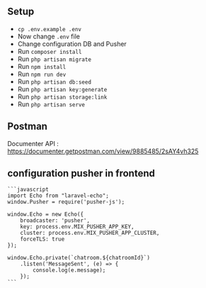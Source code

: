 ## Setup
- `cp .env.example .env`
- Now change `.env` file
- Change configuration DB and Pusher
- Run `composer install`
- Run `php artisan migrate`
- Run `npm install`
- Run `npm run dev`
- Run `php artisan db:seed`
- Run `php artisan key:generate`
- Run `php artisan storage:link`
- Run `php artisan serve`


## Postman
Documenter API : https://documenter.getpostman.com/view/9885485/2sAY4vh325

## configuration pusher in frontend
    ```javascript
    import Echo from "laravel-echo";
    window.Pusher = require('pusher-js');

    window.Echo = new Echo({
        broadcaster: 'pusher',
        key: process.env.MIX_PUSHER_APP_KEY,
        cluster: process.env.MIX_PUSHER_APP_CLUSTER,
        forceTLS: true
    });

    window.Echo.private(`chatroom.${chatroomId}`)
        .listen('MessageSent', (e) => {
            console.log(e.message);
        });
    ```